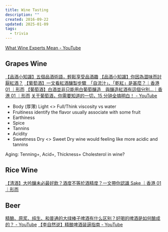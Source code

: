 ```yaml
---
title: Wine Tasting
description: ""
created: 2016-09-22
updated: 2025-01-09
tags:
  - trivia
---
```


[What Wine Experts Mean - YouTube](https://www.youtube.com/watch?v=ELo8dfmfXr4)

## Grapes Wine

[【品酒小知識】五個品酒術語，輕鬆享受品酒趣](https://www.winentaste.com/magazine/tutorial_wine5basic/)
[【品酒小知識】你因為澀味而討厭紅酒？](https://www.winentaste.com/magazine/special_tannins)
[【葡萄酒】一文看紅酒釀製步驟　「自流汁」、「乾紅」是甚麼？｜香港 01 ｜形而](https://www.hk01.com/%E5%BD%A2%E8%80%8C/359017/)
[【葡萄酒】白酒並非只能用白葡萄釀造　與釀造紅酒有這個分別…｜香港 01 ｜形而](https://www.hk01.com/%E5%BD%A2%E8%80%8C/359267/)
[关于葡萄酒，你需要知道的一切，15 分钟全搞明白！ - YouTube](https://www.youtube.com/watch?v=2lkk0_aZrVQ)

- Body (厚薄)
  Light <> Full/Think
  viscosity vs water
- Fruitiness
  identify the flavor
  usually associate with some fruit
- Earthiness
- Spice
- Tannins
- Acidity
- Sweetness
  Dry <> Sweet
  Dry wine would feeling like more acidic and tannins

Aging: Tenning+, Acid+, Thickness+
Cholesterol in wine?

## Rice Wine

[【清酒】大吟釀未必最好飲？酒度不等於酒精度？一文帶你認識 Sake ｜香港 01 ｜形而](https://www.hk01.com/%E5%BD%A2%E8%80%8C/384953/)

## Beer

[精酿、原浆、纯生、和普通的大绿棒子啤酒有什么区别？好喝的啤酒是如何酿成的？ - YouTube](https://www.youtube.com/watch?v=x4Bh09lQvjU)
[【李自然说】精酿啤酒装逼指南 - YouTube](https://www.youtube.com/watch?v=ItH6FJ8rFWc)
